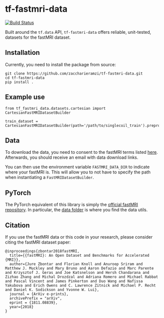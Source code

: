 # tf-fastmri-data
[![Build Status](https://travis-ci.com/zaccharieramzi/tf-fastmri-data.svg?branch=master)](https://travis-ci.com/zaccharieramzi/tf-fastmri-data)

Built around the `tf.data` API, `tf-fastmri-data` offers reliable, unit-tested, datasets for the fastMRI dataset.

## Installation

Currently, you need to install the package from source:

```
git clone https://github.com/zaccharieramzi/tf-fastmri-data.git
cd tf-fastmri-data
pip install .
```

## Example use

```
from tf_fastmri_data.datasets.cartesian import CartesianFastMRIDatasetBuilder

train_dataset = CartesianFastMRIDatasetBuilder(path='/path/to/singlecoil_train').preprocessed_ds
```

## Data

To download the data, you need to consent to the fastMRI terms listed [here](https://fastmri.med.nyu.edu/).
Afterwards, you should receive an email with data download links.

You can then use the environment variable `FASTMRI_DATA_DIR` to indicate where your fastMRI is.
This will allow you to not have to specify the path when instantiating a `FastMRIDatasetBuilder`.

## PyTorch

The PyTorch equivalent of this library is simply the [official fastMRI repository](https://github.com/facebookresearch/fastMRI).
In particular, the [data folder](https://github.com/facebookresearch/fastMRI/tree/master/data) is where you find the data utils.

## Citation

If you use the fastMRI data or this code in your research, please consider citing the fastMRI dataset paper:

```
@inproceedings{zbontar2018fastMRI,
  title={{fastMRI}: An Open Dataset and Benchmarks for Accelerated {MRI}},
  author={Jure Zbontar and Florian Knoll and Anuroop Sriram and Matthew J. Muckley and Mary Bruno and Aaron Defazio and Marc Parente and Krzysztof J. Geras and Joe Katsnelson and Hersh Chandarana and Zizhao Zhang and Michal Drozdzal and Adriana Romero and Michael Rabbat and Pascal Vincent and James Pinkerton and Duo Wang and Nafissa Yakubova and Erich Owens and C. Lawrence Zitnick and Michael P. Recht and Daniel K. Sodickson and Yvonne W. Lui},
  journal = {ArXiv e-prints},
  archivePrefix = "arXiv",
  eprint = {1811.08839},
  year={2018}
}
```
